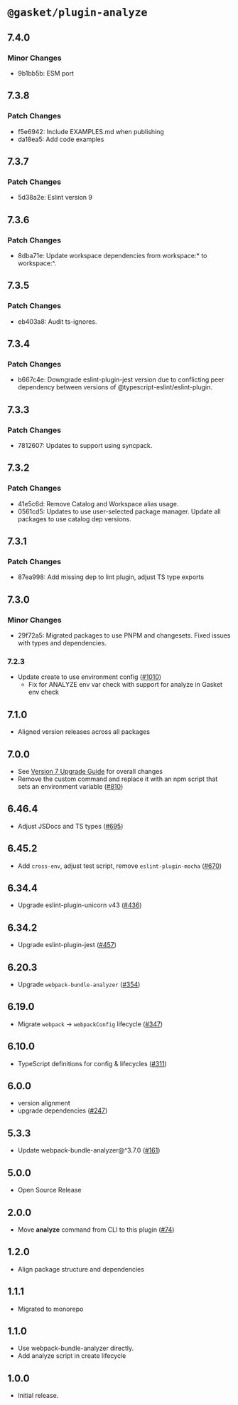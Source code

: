 # `@gasket/plugin-analyze`

## 7.4.0

### Minor Changes

- 9b1bb5b: ESM port

## 7.3.8

### Patch Changes

- f5e6942: Include EXAMPLES.md when publishing
- da18ea5: Add code examples

## 7.3.7

### Patch Changes

- 5d38a2e: Eslint version 9

## 7.3.6

### Patch Changes

- 8dba71e: Update workspace dependencies from workspace:\* to workspace:^.

## 7.3.5

### Patch Changes

- eb403a8: Audit ts-ignores.

## 7.3.4

### Patch Changes

- b667c4e: Downgrade eslint-plugin-jest version due to conflicting peer dependency between versions of @typescript-eslint/eslint-plugin.

## 7.3.3

### Patch Changes

- 7812607: Updates to support using syncpack.

## 7.3.2

### Patch Changes

- 41e5c6d: Remove Catalog and Workspace alias usage.
- 0561cd5: Updates to use user-selected package manager. Update all packages to use catalog dep versions.

## 7.3.1

### Patch Changes

- 87ea998: Add missing dep to lint plugin, adjust TS type exports

## 7.3.0

### Minor Changes

- 29f72a5: Migrated packages to use PNPM and changesets. Fixed issues with types and dependencies.

### 7.2.3

- Update create to use environment config ([#1010])
  - Fix for ANALYZE env var check with support for analyze in Gasket env check

## 7.1.0

- Aligned version releases across all packages

## 7.0.0

- See [Version 7 Upgrade Guide] for overall changes
- Remove the custom command and replace it with an npm script that sets an environment variable ([#810])

## 6.46.4

- Adjust JSDocs and TS types ([#695])

## 6.45.2

- Add `cross-env`, adjust test script, remove `eslint-plugin-mocha` ([#670])

## 6.34.4

- Upgrade eslint-plugin-unicorn v43 ([#436])

## 6.34.2

- Upgrade eslint-plugin-jest ([#457])

## 6.20.3

- Upgrade `webpack-bundle-analyzer` ([#354])

## 6.19.0

- Migrate `webpack` -> `webpackConfig` lifecycle ([#347])

## 6.10.0

- TypeScript definitions for config & lifecycles ([#311])

## 6.0.0

- version alignment
- upgrade dependencies ([#247])

## 5.3.3

- Update webpack-bundle-analyzer@^3.7.0 ([#161])

## 5.0.0

- Open Source Release

## 2.0.0

- Move **analyze** command from CLI to this plugin ([#74])

## 1.2.0

- Align package structure and dependencies

## 1.1.1

- Migrated to monorepo

## 1.1.0

- Use webpack-bundle-analyzer directly.
- Add analyze script in create lifecycle

## 1.0.0

- Initial release.

[Version 7 Upgrade Guide]: /docs/upgrade-to-7.md
[#74]: https://github.com/godaddy/gasket/pull/74
[#161]: https://github.com/godaddy/gasket/pull/161
[#247]: https://github.com/godaddy/gasket/pull/247
[#311]: https://github.com/godaddy/gasket/pull/311
[#347]: https://github.com/godaddy/gasket/pull/347
[#354]: https://github.com/godaddy/gasket/pull/354
[#436]: https://github.com/godaddy/gasket/pull/436
[#457]: https://github.com/godaddy/gasket/pull/457
[#670]: https://github.com/godaddy/gasket/pull/670
[#695]: https://github.com/godaddy/gasket/pull/695
[#810]: https://github.com/godaddy/gasket/pull/810
[#1010]: https://github.com/godaddy/gasket/pull/1010
